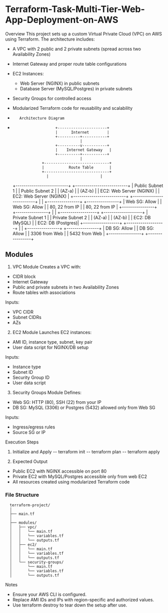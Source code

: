 # Terraform-Task-Multi-Tier-Web-App-Deployment-on-AWS

Overview
This project sets up a custom Virtual Private Cloud (VPC) on AWS using Terraform. The architecture includes:

- A VPC with 2 public and 2 private subnets (spread across two Availability Zones)
- Internet Gateway and proper route table configurations
- EC2 Instances:
  - Web Server (NGINX) in public subnets
  - Database Server (MySQL/Postgres) in private subnets
- Security Groups for controlled access
- Modularized Terraform code for reusability and scalability

-        Architecture Diagram
-                        +----------------------+
                         |      Internet        |
                         +----------+-----------+
                                    |
                         +----------v-----------+
                         |    Internet Gateway   |
                         +----------+-----------+
                                    |
                   +-----------------------------+
                   |           Route Table       |
                   +-----------------------------+
                     |                       |
     +--------------------------+   +--------------------------+
     |     Public Subnet 1      |   |     Public Subnet 2      |
     |     (AZ-a)               |   |     (AZ-b)               |
     |  EC2: Web Server (NGINX) |   |  EC2: Web Server (NGINX) |
     +--------------------------+   +--------------------------+
                     |                       |
             +----------------+     +----------------+
             | Web SG: Allow  |     | Web SG: Allow  |
             | 80, 22 from IP |     | 80, 22 from IP |
             +----------------+     +----------------+
                     |                       |
         +------------------+     +-------------------+
         | Private Subnet 1 |     | Private Subnet 2  |
         |   (AZ-a)         |     |   (AZ-b)          |
         | EC2: DB (MySQL)  |     | EC2: DB (Postgres)|
         +------------------+     +-------------------+
                     |                       |
             +----------------+     +----------------+
             | DB SG: Allow   |     | DB SG: Allow   |
             | 3306 from Web  |     | 5432 from Web  |
             +----------------+     +----------------+


## Modules
1. VPC Module
Creates a VPC with:
  - CIDR block
  - Internet Gateway
  - Public and private subnets in two Availability Zones
  - Route tables with associations

Inputs:
  - VPC CIDR
  - Subnet CIDRs
  - AZs

2. EC2 Module
Launches EC2 instances:
  - AMI ID, instance type, subnet, key pair
  - User data script for NGINX/DB setup

Inputs:
  - Instance type
  - Subnet ID
  - Security Group ID
  - User data script

3. Security Groups Module
Defines:
  - Web SG: HTTP (80), SSH (22) from your IP
  - DB SG: MySQL (3306) or Postgres (5432) allowed only from Web SG

Inputs:
  - Ingress/egress rules
  - Source SG or IP

Execution Steps
1. Initialize and Apply
    -- terraform init
    -- terraform plan
    -- terraform apply

3. Expected Output
  - Public EC2 with NGINX accessible on port 80
  - Private EC2 with MySQL/Postgres accessible only from web EC2
  - All resources created using modularized Terraform code


### File Structure

      terraform-project/
      │
      ├── main.tf
      │
      ├── modules/
      │   ├── vpc/
      │   │   └── main.tf
      │   │   └── variables.tf
      │   │   └── outputs.tf
      │   ├── ec2/
      │   │   └── main.tf
      │   │   └── variables.tf
      │   │   └── outputs.tf
      │   └── security-groups/
      │       └── main.tf
      │       └── variables.tf
      │       └── outputs.tf


Notes
  - Ensure your AWS CLI is configured.
  - Replace AMI IDs and IPs with region-specific and authorized values.
  - Use terraform destroy to tear down the setup after use.

